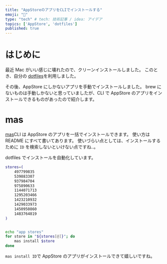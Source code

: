 ```yaml
---
title: "AppStoreのアプリをCLIでインストールする"
emoji: "🙆"
type: "tech" # tech: 技術記事 / idea: アイデア
topics: ['AppStore', 'dotfiles']
published: true
---
```


# はじめに

最近 Mac がいい感じに壊れたので、クリーンインストールしました。
このとき、自分の [dotfiles](https://github.com/Ganariya/dotfiles)を利用しました。

その後、AppStore にしかないアプリを手動でインストールしました。
brew にないものは手動しかないと思っていましたが、CLI で AppStore のアプリをインストールできるものがあったので紹介します。

# mas

[mas](https://github.com/mas-cli/mas)CLI は AppStore のアプリを一括でインストールできます。
使い方は README にすべて書いてあります。
使いづらい点としては、インストールするために `ID` を検索しないといけない点ですね..。

dotfiles でインストールを自動化しています。

```bash:install.sh
stores=(
    497799835
    539883307
    937984704
    975890633
    1144071713
    1295203466
    1423210932
    1429033973
    1450950860
    1483764819
)


echo "app stores"
for store in "${stores[@]}"; do
    mas install $store
done
```

`mas install ID`で AppStore のアプリがインストールできて嬉しいですね。
